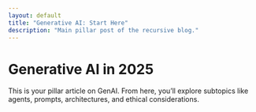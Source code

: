 ```yaml
---
layout: default
title: "Generative AI: Start Here"
description: "Main pillar post of the recursive blog."
---
```


# Generative AI in 2025

This is your pillar article on GenAI. From here, you’ll explore subtopics like agents, prompts, architectures, and ethical considerations.